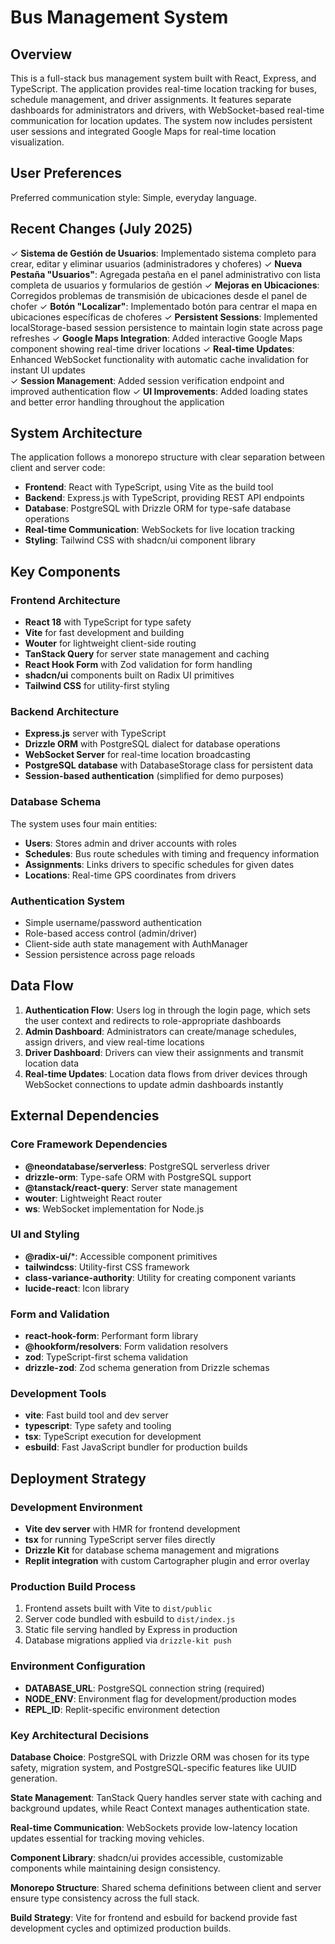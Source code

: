 # Bus Management System

## Overview

This is a full-stack bus management system built with React, Express, and TypeScript. The application provides real-time location tracking for buses, schedule management, and driver assignments. It features separate dashboards for administrators and drivers, with WebSocket-based real-time communication for location updates. The system now includes persistent user sessions and integrated Google Maps for real-time location visualization.

## User Preferences

Preferred communication style: Simple, everyday language.

## Recent Changes (July 2025)

✓ **Sistema de Gestión de Usuarios**: Implementado sistema completo para crear, editar y eliminar usuarios (administradores y choferes)
✓ **Nueva Pestaña "Usuarios"**: Agregada pestaña en el panel administrativo con lista completa de usuarios y formularios de gestión
✓ **Mejoras en Ubicaciones**: Corregidos problemas de transmisión de ubicaciones desde el panel de chofer
✓ **Botón "Localizar"**: Implementado botón para centrar el mapa en ubicaciones específicas de choferes
✓ **Persistent Sessions**: Implemented localStorage-based session persistence to maintain login state across page refreshes
✓ **Google Maps Integration**: Added interactive Google Maps component showing real-time driver locations
✓ **Real-time Updates**: Enhanced WebSocket functionality with automatic cache invalidation for instant UI updates  
✓ **Session Management**: Added session verification endpoint and improved authentication flow
✓ **UI Improvements**: Added loading states and better error handling throughout the application

## System Architecture

The application follows a monorepo structure with clear separation between client and server code:

- **Frontend**: React with TypeScript, using Vite as the build tool
- **Backend**: Express.js with TypeScript, providing REST API endpoints
- **Database**: PostgreSQL with Drizzle ORM for type-safe database operations
- **Real-time Communication**: WebSockets for live location tracking
- **Styling**: Tailwind CSS with shadcn/ui component library

## Key Components

### Frontend Architecture
- **React 18** with TypeScript for type safety
- **Vite** for fast development and building
- **Wouter** for lightweight client-side routing
- **TanStack Query** for server state management and caching
- **React Hook Form** with Zod validation for form handling
- **shadcn/ui** components built on Radix UI primitives
- **Tailwind CSS** for utility-first styling

### Backend Architecture
- **Express.js** server with TypeScript
- **Drizzle ORM** with PostgreSQL dialect for database operations
- **WebSocket Server** for real-time location broadcasting
- **PostgreSQL database** with DatabaseStorage class for persistent data
- **Session-based authentication** (simplified for demo purposes)

### Database Schema
The system uses four main entities:
- **Users**: Stores admin and driver accounts with roles
- **Schedules**: Bus route schedules with timing and frequency information
- **Assignments**: Links drivers to specific schedules for given dates
- **Locations**: Real-time GPS coordinates from drivers

### Authentication System
- Simple username/password authentication
- Role-based access control (admin/driver)
- Client-side auth state management with AuthManager
- Session persistence across page reloads

## Data Flow

1. **Authentication Flow**: Users log in through the login page, which sets the user context and redirects to role-appropriate dashboards
2. **Admin Dashboard**: Administrators can create/manage schedules, assign drivers, and view real-time locations
3. **Driver Dashboard**: Drivers can view their assignments and transmit location data
4. **Real-time Updates**: Location data flows from driver devices through WebSocket connections to update admin dashboards instantly

## External Dependencies

### Core Framework Dependencies
- **@neondatabase/serverless**: PostgreSQL serverless driver
- **drizzle-orm**: Type-safe ORM with PostgreSQL support
- **@tanstack/react-query**: Server state management
- **wouter**: Lightweight React router
- **ws**: WebSocket implementation for Node.js

### UI and Styling
- **@radix-ui/***: Accessible component primitives
- **tailwindcss**: Utility-first CSS framework
- **class-variance-authority**: Utility for creating component variants
- **lucide-react**: Icon library

### Form and Validation
- **react-hook-form**: Performant form library
- **@hookform/resolvers**: Form validation resolvers
- **zod**: TypeScript-first schema validation
- **drizzle-zod**: Zod schema generation from Drizzle schemas

### Development Tools
- **vite**: Fast build tool and dev server
- **typescript**: Type safety and tooling
- **tsx**: TypeScript execution for development
- **esbuild**: Fast JavaScript bundler for production builds

## Deployment Strategy

### Development Environment
- **Vite dev server** with HMR for frontend development
- **tsx** for running TypeScript server files directly
- **Drizzle Kit** for database schema management and migrations
- **Replit integration** with custom Cartographer plugin and error overlay

### Production Build Process
1. Frontend assets built with Vite to `dist/public`
2. Server code bundled with esbuild to `dist/index.js`
3. Static file serving handled by Express in production
4. Database migrations applied via `drizzle-kit push`

### Environment Configuration
- **DATABASE_URL**: PostgreSQL connection string (required)
- **NODE_ENV**: Environment flag for development/production modes
- **REPL_ID**: Replit-specific environment detection

### Key Architectural Decisions

**Database Choice**: PostgreSQL with Drizzle ORM was chosen for its type safety, migration system, and PostgreSQL-specific features like UUID generation.

**State Management**: TanStack Query handles server state with caching and background updates, while React Context manages authentication state.

**Real-time Communication**: WebSockets provide low-latency location updates essential for tracking moving vehicles.

**Component Library**: shadcn/ui provides accessible, customizable components while maintaining design consistency.

**Monorepo Structure**: Shared schema definitions between client and server ensure type consistency across the full stack.

**Build Strategy**: Vite for frontend and esbuild for backend provide fast development cycles and optimized production builds.